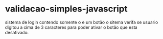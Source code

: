 # validacao-simples-javascript
sistema de login contendo somente o e um botão
o sitema verifa se usuario digitou a cima de 3 caracteres para poder ativar o botão que 
esta desativado.
